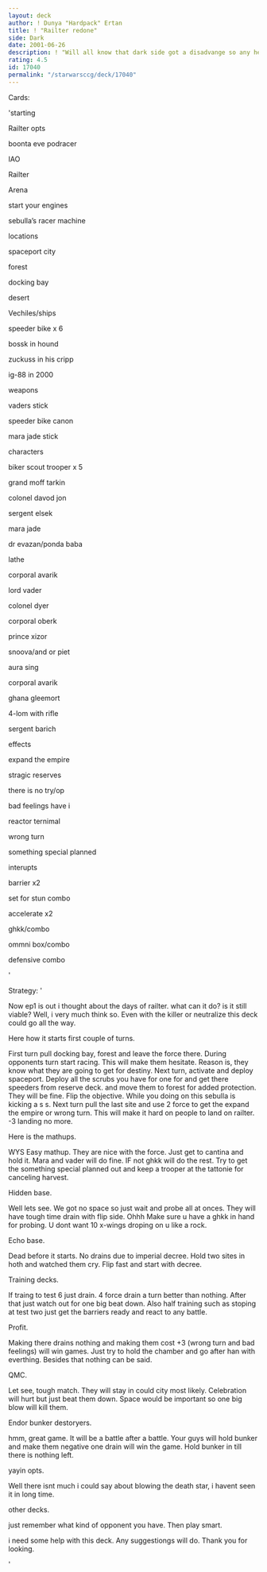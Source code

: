 ```yaml
---
layout: deck
author: ! Dunya "Hardpack" Ertan
title: ! "Railter redone"
side: Dark
date: 2001-06-26
description: ! "Will all know that dark side got a disadvange so any help would help"
rating: 4.5
id: 17040
permalink: "/starwarsccg/deck/17040"
---
```

Cards: 

'starting


Railter opts

boonta eve podracer

IAO

Railter

Arena

start your engines

sebulla’s racer machine


locations


spaceport city

forest

docking bay

desert


Vechiles/ships


speeder bike x 6

bossk in hound

zuckuss in his cripp

ig-88 in 2000


weapons

vaders stick

speeder bike canon

mara jade stick


characters


biker scout trooper x 5

grand moff tarkin

colonel davod jon

sergent elsek

mara jade

dr evazan/ponda baba

lathe

corporal avarik

lord vader

colonel dyer

corporal oberk

prince xizor

snoova/and or piet

aura sing

corporal avarik

ghana gleemort

4-lom with rifle

sergent barich


effects


expand the empire

stragic reserves

there is no try/op

bad feelings have i

reactor ternimal

wrong turn

something special planned 


interupts

barrier x2

set for stun combo

accelerate x2

ghkk/combo 

ommni box/combo

defensive combo


'

Strategy: '

Now ep1 is out i thought about the days of railter. what can it do? is it still viable? Well, i very much think so. Even with the killer or neutralize this deck could go all the way. 

Here how it starts first couple of turns.

First turn pull docking bay, forest and leave the force there. During opponents turn start racing. This will make them hesitate. Reason is, they know what they are going to get for destiny. Next turn, activate and deploy spaceport. Deploy all the scrubs you have for one for and get there speeders from reserve deck. and move them to forest for added protection. They will be fine. Flip the objective. While you doing on this sebulla is kicking a s s. Next turn pull the last site and use 2 force to get the expand the empire or wrong turn. This will make it hard on people to land on railter. -3 landing no more. 


Here is the mathups.

WYS Easy mathup. They are nice with the force. Just get to cantina and hold it. Mara and vader will do fine. IF not ghkk will do the rest. Try to get the something special planned out and keep a trooper at the tattonie for canceling harvest.


Hidden base.

Well lets see. We got no space so just wait and probe all at onces. They will have tough time drain with flip side. Ohhh Make sure u have a ghkk in hand for probing. U dont want 10 x-wings droping on u like a rock.


Echo base. 

Dead before it starts. No drains due to imperial decree. Hold two sites in hoth and watched them cry. Flip fast and start with decree. 


Training decks. 

If traing to test 6 just drain. 4 force drain a turn better than nothing. After that just watch out for one big beat down. Also half training such as stoping at test two just get the barriers ready and react to any battle.


Profit. 

Making there drains nothing and making them cost +3 (wrong turn and bad feelings) will win games. Just try to hold the chamber and go after han with everthing. Besides that nothing can be said.


QMC.

Let see, tough match. They will stay in could city most likely. Celebration will hurt but just beat them down. Space would be important so one big blow will kill them.


Endor bunker destoryers.

hmm, great game. It will be a battle after a battle. Your guys will hold bunker and make them negative one drain will win the game. Hold bunker in till there is nothing left. 


yayin opts.

Well there isnt much i could say about blowing the death star, i havent seen it in long  time. 


other decks.

just remember what kind of opponent you have. Then play smart.




i need some help with this deck. Any suggestiongs will do. Thank you for looking.



'
